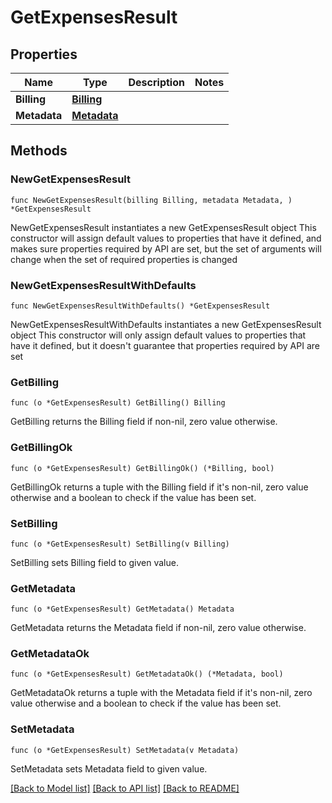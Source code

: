 # GetExpensesResult

## Properties

Name | Type | Description | Notes
------------ | ------------- | ------------- | -------------
**Billing** | [**Billing**](Billing.md) |  | 
**Metadata** | [**Metadata**](Metadata.md) |  | 

## Methods

### NewGetExpensesResult

`func NewGetExpensesResult(billing Billing, metadata Metadata, ) *GetExpensesResult`

NewGetExpensesResult instantiates a new GetExpensesResult object
This constructor will assign default values to properties that have it defined,
and makes sure properties required by API are set, but the set of arguments
will change when the set of required properties is changed

### NewGetExpensesResultWithDefaults

`func NewGetExpensesResultWithDefaults() *GetExpensesResult`

NewGetExpensesResultWithDefaults instantiates a new GetExpensesResult object
This constructor will only assign default values to properties that have it defined,
but it doesn't guarantee that properties required by API are set

### GetBilling

`func (o *GetExpensesResult) GetBilling() Billing`

GetBilling returns the Billing field if non-nil, zero value otherwise.

### GetBillingOk

`func (o *GetExpensesResult) GetBillingOk() (*Billing, bool)`

GetBillingOk returns a tuple with the Billing field if it's non-nil, zero value otherwise
and a boolean to check if the value has been set.

### SetBilling

`func (o *GetExpensesResult) SetBilling(v Billing)`

SetBilling sets Billing field to given value.


### GetMetadata

`func (o *GetExpensesResult) GetMetadata() Metadata`

GetMetadata returns the Metadata field if non-nil, zero value otherwise.

### GetMetadataOk

`func (o *GetExpensesResult) GetMetadataOk() (*Metadata, bool)`

GetMetadataOk returns a tuple with the Metadata field if it's non-nil, zero value otherwise
and a boolean to check if the value has been set.

### SetMetadata

`func (o *GetExpensesResult) SetMetadata(v Metadata)`

SetMetadata sets Metadata field to given value.



[[Back to Model list]](../README.md#documentation-for-models) [[Back to API list]](../README.md#documentation-for-api-endpoints) [[Back to README]](../README.md)


